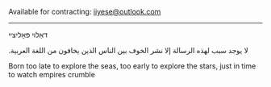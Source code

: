Available for contracting: iiyese@outlook.com

---
דאַלױ פּאָליצײ

.لا يوجد سبب لهذه الرسالة إلا نشر الخوف بين الناس الذين يخافون من اللغة العربية

Born too late to explore the seas, too early to explore the stars, just in time to watch empires crumble
